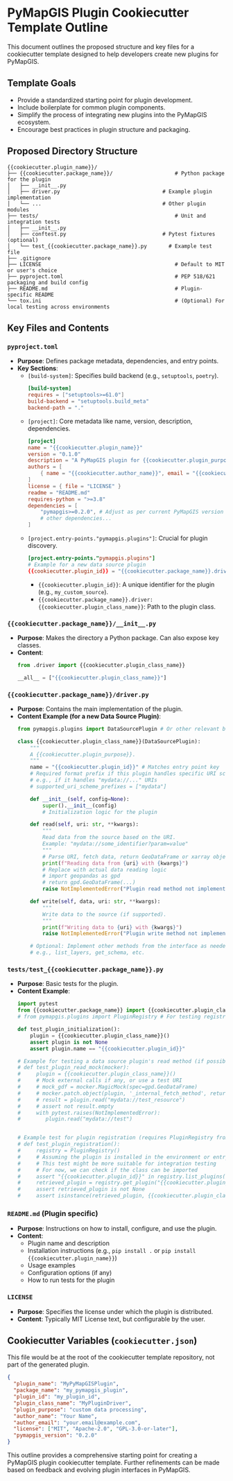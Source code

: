 # PyMapGIS Plugin Cookiecutter Template Outline

This document outlines the proposed structure and key files for a cookiecutter template designed to help developers create new plugins for PyMapGIS.

## Template Goals

- Provide a standardized starting point for plugin development.
- Include boilerplate for common plugin components.
- Simplify the process of integrating new plugins into the PyMapGIS ecosystem.
- Encourage best practices in plugin structure and packaging.

## Proposed Directory Structure

```
{{cookiecutter.plugin_name}}/
├── {{cookiecutter.package_name}}/                    # Python package for the plugin
│   ├── __init__.py
│   ├── driver.py                                 # Example plugin implementation
│   └── ...                                       # Other plugin modules
├── tests/                                            # Unit and integration tests
│   ├── __init__.py
│   ├── conftest.py                               # Pytest fixtures (optional)
│   └── test_{{cookiecutter.package_name}}.py       # Example test file
├── .gitignore
├── LICENSE                                           # Default to MIT or user's choice
├── pyproject.toml                                    # PEP 518/621 packaging and build config
├── README.md                                         # Plugin-specific README
└── tox.ini                                           # (Optional) For local testing across environments
```

## Key Files and Contents

### `pyproject.toml`

- **Purpose**: Defines package metadata, dependencies, and entry points.
- **Key Sections**:
    - `[build-system]`: Specifies build backend (e.g., `setuptools`, `poetry`).
        ```toml
        [build-system]
        requires = ["setuptools>=61.0"]
        build-backend = "setuptools.build_meta"
        backend-path = "."
        ```
    - `[project]`: Core metadata like name, version, description, dependencies.
        ```toml
        [project]
        name = "{{cookiecutter.plugin_name}}"
        version = "0.1.0"
        description = "A PyMapGIS plugin for {{cookiecutter.plugin_purpose}}"
        authors = [
            { name = "{{cookiecutter.author_name}}", email = "{{cookiecutter.author_email}}" },
        ]
        license = { file = "LICENSE" }
        readme = "README.md"
        requires-python = ">=3.8"
        dependencies = [
            "pymapgis>=0.2.0", # Adjust as per current PyMapGIS version
            # other dependencies...
        ]
        ```
    - `[project.entry-points."pymapgis.plugins"]`: Crucial for plugin discovery.
        ```toml
        [project.entry-points."pymapgis.plugins"]
        # Example for a new data source plugin
        {{cookiecutter.plugin_id}} = "{{cookiecutter.package_name}}.driver:{{cookiecutter.plugin_class_name}}"
        ```
        *   `{{cookiecutter.plugin_id}}`: A unique identifier for the plugin (e.g., `my_custom_source`).
        *   `{{cookiecutter.package_name}}.driver:{{cookiecutter.plugin_class_name}}`: Path to the plugin class.

### `{{cookiecutter.package_name}}/__init__.py`

- **Purpose**: Makes the directory a Python package. Can also expose key classes.
- **Content**:
    ```python
    from .driver import {{cookiecutter.plugin_class_name}}

    __all__ = ["{{cookiecutter.plugin_class_name}}"]
    ```

### `{{cookiecutter.package_name}}/driver.py`

- **Purpose**: Contains the main implementation of the plugin.
- **Content Example (for a new Data Source Plugin)**:
    ```python
    from pymapgis.plugins import DataSourcePlugin # Or other relevant base class

    class {{cookiecutter.plugin_class_name}}(DataSourcePlugin):
        """
        A {{cookiecutter.plugin_purpose}}.
        """
        name = "{{cookiecutter.plugin_id}}" # Matches entry point key
        # Required format prefix if this plugin handles specific URI schemes
        # e.g., if it handles "mydata://..." URIs
        # supported_uri_scheme_prefixes = ["mydata"]

        def __init__(self, config=None):
            super().__init__(config)
            # Initialization logic for the plugin

        def read(self, uri: str, **kwargs):
            """
            Read data from the source based on the URI.
            Example: "mydata://some_identifier?param=value"
            """
            # Parse URI, fetch data, return GeoDataFrame or xarray object
            print(f"Reading data from {uri} with {kwargs}")
            # Replace with actual data reading logic
            # import geopandas as gpd
            # return gpd.GeoDataFrame(...)
            raise NotImplementedError("Plugin read method not implemented.")

        def write(self, data, uri: str, **kwargs):
            """
            Write data to the source (if supported).
            """
            print(f"Writing data to {uri} with {kwargs}")
            raise NotImplementedError("Plugin write method not implemented.")

        # Optional: Implement other methods from the interface as needed
        # e.g., list_layers, get_schema, etc.
    ```

### `tests/test_{{cookiecutter.package_name}}.py`

- **Purpose**: Basic tests for the plugin.
- **Content Example**:
    ```python
    import pytest
    from {{cookiecutter.package_name}} import {{cookiecutter.plugin_class_name}}
    # from pymapgis.plugins import PluginRegistry # For testing registration

    def test_plugin_initialization():
        plugin = {{cookiecutter.plugin_class_name}}()
        assert plugin is not None
        assert plugin.name == "{{cookiecutter.plugin_id}}"

    # Example for testing a data source plugin's read method (if possible with mock data/source)
    # def test_plugin_read_mock(mocker):
    #     plugin = {{cookiecutter.plugin_class_name}}()
    #     # Mock external calls if any, or use a test URI
    #     # mock_gdf = mocker.MagicMock(spec=gpd.GeoDataFrame)
    #     # mocker.patch.object(plugin, '_internal_fetch_method', return_value=mock_gdf)
    #     # result = plugin.read("mydata://test_resource")
    #     # assert not result.empty
    #     with pytest.raises(NotImplementedError):
    #        plugin.read("mydata://test")


    # Example test for plugin registration (requires PluginRegistry from PyMapGIS)
    # def test_plugin_registration():
    #     registry = PluginRegistry()
    #     # Assuming the plugin is installed in the environment or entry points are processed
    #     # This test might be more suitable for integration testing
    #     # For now, we can check if the class can be imported
    #     assert "{{cookiecutter.plugin_id}}" in registry.list_plugins() # This depends on how registry is populated
    #     retrieved_plugin = registry.get_plugin("{{cookiecutter.plugin_id}}")
    #     assert retrieved_plugin is not None
    #     assert isinstance(retrieved_plugin, {{cookiecutter.plugin_class_name}})
    ```

### `README.md` (Plugin specific)

- **Purpose**: Instructions on how to install, configure, and use the plugin.
- **Content**:
    - Plugin name and description
    - Installation instructions (e.g., `pip install .` or `pip install {{cookiecutter.plugin_name}}`)
    - Usage examples
    - Configuration options (if any)
    - How to run tests for the plugin

### `LICENSE`

- **Purpose**: Specifies the license under which the plugin is distributed.
- **Content**: Typically MIT License text, but configurable by the user.

## Cookiecutter Variables (`cookiecutter.json`)

This file would be at the root of the cookiecutter template repository, not part of the generated plugin.

```json
{
  "plugin_name": "MyPyMapGISPlugin",
  "package_name": "my_pymapgis_plugin",
  "plugin_id": "my_plugin_id",
  "plugin_class_name": "MyPluginDriver",
  "plugin_purpose": "custom data processing",
  "author_name": "Your Name",
  "author_email": "your.email@example.com",
  "license": ["MIT", "Apache-2.0", "GPL-3.0-or-later"],
  "pymapgis_version": "0.2.0"
}
```

This outline provides a comprehensive starting point for creating a PyMapGIS plugin cookiecutter template.
Further refinements can be made based on feedback and evolving plugin interfaces in PyMapGIS.
```
